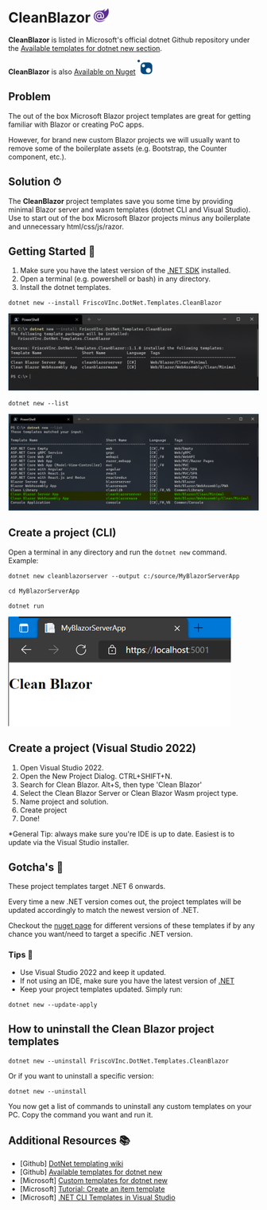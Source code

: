 # CleanBlazor <img src="https://github.com/fvilches17/CleanBlazor/blob/main/images/blazor-logo.png" height="30">

**CleanBlazor** is listed in Microsoft's official dotnet Github repository under the [Available templates for dotnet new section](https://github.com/dotnet/templating/wiki/Available-templates-for-dotnet-new).

**CleanBlazor** is also [Available on Nuget](https://www.nuget.org/packages/FriscoVInc.DotNet.Templates.CleanBlazor/) <img src="https://github.com/fvilches17/CleanBlazor/blob/main/images/nuget-logo.svg" height="30">

## Problem
The out of the box Microsoft Blazor project templates are great for getting familiar with Blazor or creating PoC apps.

However, for brand new custom Blazor projects we will usually want to remove some of the boilerplate assets (e.g. Bootstrap, the Counter component, etc.).

## Solution ⏱
The **CleanBlazor** project templates save you some time by providing minimal Blazor server and wasm templates (dotnet CLI and Visual Studio). Use to start out of the box Microsoft Blazor projects minus any boilerplate and unnecessary html/css/js/razor.

## Getting Started 🚀
1. Make sure you have the latest version of the [.NET SDK](https://dotnet.microsoft.com/download/dotnet/) installed.
2. Open a terminal (e.g. powershell or bash) in any directory.
3. Install the dotnet templates.
```
dotnet new --install FriscoVInc.DotNet.Templates.CleanBlazor
```
![successfull install](https://github.com/fvilches17/CleanBlazor/blob/main/images/dotnet-new-install.png)
```
dotnet new --list
```
![listing dotnet templates](https://github.com/fvilches17/CleanBlazor/blob/main/images/dotnet-list.png)

## Create a project (CLI)
Open a terminal in any directory and run the ```dotnet new``` command. 
Example:
```
dotnet new cleanblazorserver --output c:/source/MyBlazorServerApp
```
```
cd MyBlazorServerApp
```
```
dotnet run
```
![app running on browser](https://github.com/fvilches17/CleanBlazor/blob/main/images/app-on-browser.png)

## Create a project (Visual Studio 2022)
1. Open Visual Studio 2022.
2. Open the New Project Dialog. CTRL+SHIFT+N.
3. Search for Clean Blazor. Alt+S, then type 'Clean Blazor'
4. Select the Clean Blazor Server or Clean Blazor Wasm project type.
5. Name project and solution.
6. Create project
7. Done!

*General Tip: always make sure you're IDE is up to date. Easiest is to update via the Visual Studio installer.

## Gotcha's 😬
These project templates target .NET 6 onwards.

Every time a new .NET version comes out, the project templates will be updated accordingly to match the newest version of .NET.

Checkout the [nuget page](https://www.nuget.org/packages/FriscoVInc.DotNet.Templates.CleanBlazor/) for different versions of these templates if by any chance you want/need to target a specific .NET version.

### Tips 💪
* Use Visual Studio 2022 and keep it updated.
* If not using an IDE, make sure you have the latest version of [.NET](https://dotnet.microsoft.com/download/dotnet)
* Keep your project templates updated. Simply run: 
```
dotnet new --update-apply
```

## How to uninstall the Clean Blazor project templates
```
dotnet new --uninstall FriscoVInc.DotNet.Templates.CleanBlazor
```

Or if you want to uninstall a specific version:

```
dotnet new --uninstall
```

You now get a list of commands to uninstall any custom templates on your PC. Copy the command you want and run it.

## Additional Resources 📚
* [Github] [DotNet templating wiki](https://github.com/dotnet/templating/wiki)
* [Github] [Available templates for dotnet new](https://github.com/dotnet/templating/wiki/Available-templates-for-dotnet-new)
* [Microsoft] [Custom templates for dotnet new](https://docs.microsoft.com/en-us/dotnet/core/tools/custom-templates)
* [Microsoft] [Tutorial: Create an item template](https://docs.microsoft.com/en-us/dotnet/core/tutorials/cli-templates-create-item-template)
* [Microsoft] [.NET CLI Templates in Visual Studio](https://devblogs.microsoft.com/dotnet/net-cli-templates-in-visual-studio/)
